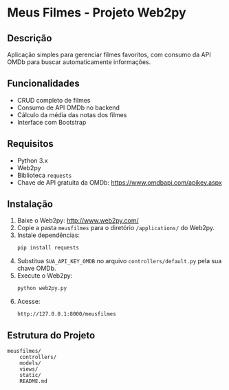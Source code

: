 # Meus Filmes - Projeto Web2py

## Descrição
Aplicação simples para gerenciar filmes favoritos, com consumo da API OMDb para buscar automaticamente informações.

## Funcionalidades
- CRUD completo de filmes
- Consumo de API OMDb no backend
- Cálculo da média das notas dos filmes
- Interface com Bootstrap

## Requisitos
- Python 3.x
- Web2py
- Biblioteca `requests`
- Chave de API gratuita da OMDb: https://www.omdbapi.com/apikey.aspx

## Instalação
1. Baixe o Web2py: http://www.web2py.com/
2. Copie a pasta `meusfilmes` para o diretório `/applications/` do Web2py.
3. Instale dependências:
   ```bash
   pip install requests
   ```
4. Substitua `SUA_API_KEY_OMDB` no arquivo `controllers/default.py` pela sua chave OMDb.
5. Execute o Web2py:
   ```bash
   python web2py.py
   ```
6. Acesse:
   ```
   http://127.0.0.1:8000/meusfilmes
   ```

## Estrutura do Projeto
```
meusfilmes/
    controllers/
    models/
    views/
    static/
    README.md
```
